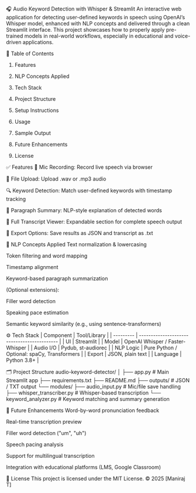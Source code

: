 🎧 Audio Keyword Detection with Whisper & Streamlit
An interactive web application for detecting user-defined keywords in speech using OpenAI’s Whisper model, enhanced with NLP concepts and delivered through a clean Streamlit interface.
This project showcases how to properly apply pre-trained models in real-world workflows, especially in educational and voice-driven applications.



📌 Table of Contents
1. Features

2. NLP Concepts Applied

3. Tech Stack

4. Project Structure

5. Setup Instructions

6. Usage

7. Sample Output

8. Future Enhancements

9. License
    
    

✅ Features
🎤 Mic Recording: Record live speech via browser

📁 File Upload: Upload .wav or .mp3 audio

🔍 Keyword Detection: Match user-defined keywords with timestamp tracking

🧾 Paragraph Summary: NLP-style explanation of detected words

📜 Full Transcript Viewer: Expandable section for complete speech output

💾 Export Options: Save results as JSON and transcript as .txt



🧠 NLP Concepts Applied
Text normalization & lowercasing

Token filtering and word mapping

Timestamp alignment

Keyword-based paragraph summarization

(Optional extensions):

Filler word detection

Speaking pace estimation

Semantic keyword similarity (e.g., using sentence-transformers)



⚙️ Tech Stack
| Component | Tool/Library                                |
| --------- | ------------------------------------------- |
| UI        | Streamlit                                   |
| Model     | OpenAI Whisper / Faster-Whisper             |
| Audio I/O | Pydub, st-audiorec                          |
| NLP Logic | Pure Python / Optional: spaCy, Transformers |
| Export    | JSON, plain text                            |
| Language  | Python 3.8+                                 |



🗂 Project Structure
audio-keyword-detector/
│
├── app.py                        # Main Streamlit app
├── requirements.txt
├── README.md
├── outputs/                      # JSON / TXT output
└── modules/
    ├── audio_input.py           # Mic/file save handling
    ├── whisper_transcriber.py   # Whisper-based transcription
    └── keyword_analyzer.py      # Keyword matching and summary generation



🚀 Future Enhancements
 Word-by-word pronunciation feedback

 Real-time transcription preview

 Filler word detection ("um", "uh")

 Speech pacing analysis

 Support for multilingual transcription

 Integration with educational platforms (LMS, Google Classroom)



 📜 License
This project is licensed under the MIT License.
© 2025 [Maniraj T]

